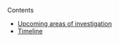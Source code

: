 Contents

- [Upcoming areas of investigation](#upcoming-areas-of-investigation)
- [Timeline](#timeline)
